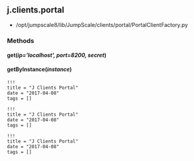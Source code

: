 <!-- toc -->
## j.clients.portal

- /opt/jumpscale8/lib/JumpScale/clients/portal/PortalClientFactory.py

### Methods

#### get(*ip='localhost', port=8200, secret*) 

#### getByInstance(*instance*)

```
!!!
title = "J Clients Portal"
date = "2017-04-08"
tags = []
```

```
!!!
title = "J Clients Portal"
date = "2017-04-08"
tags = []
```

```
!!!
title = "J Clients Portal"
date = "2017-04-08"
tags = []
```

